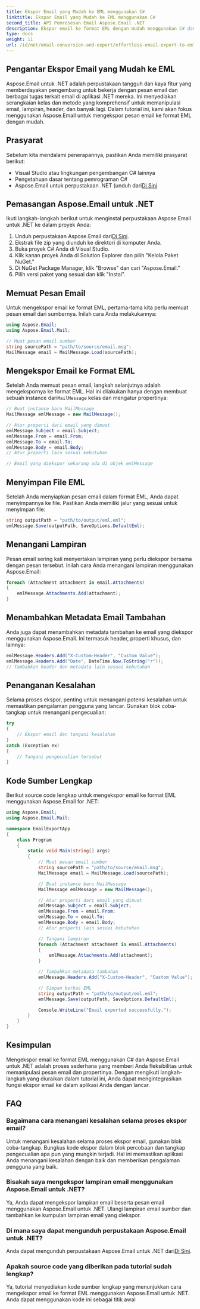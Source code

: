 ```yaml
---
title: Ekspor Email yang Mudah ke EML menggunakan C#
linktitle: Ekspor Email yang Mudah ke EML menggunakan C#
second_title: API Pemrosesan Email Aspose.Email .NET
description: Ekspor email ke format EML dengan mudah menggunakan C# dan Aspose.Email untuk .NET. Pelajari langkah demi langkah dengan contoh kode sumber.
type: docs
weight: 11
url: /id/net/email-conversion-and-export/effortless-email-export-to-eml-using-csharp/
---
```


## Pengantar Ekspor Email yang Mudah ke EML

Aspose.Email untuk .NET adalah perpustakaan tangguh dan kaya fitur yang memberdayakan pengembang untuk bekerja dengan pesan email dan berbagai tugas terkait email di aplikasi .NET mereka. Ini menyediakan serangkaian kelas dan metode yang komprehensif untuk memanipulasi email, lampiran, header, dan banyak lagi. Dalam tutorial ini, kami akan fokus menggunakan Aspose.Email untuk mengekspor pesan email ke format EML dengan mudah.

## Prasyarat

Sebelum kita mendalami penerapannya, pastikan Anda memiliki prasyarat berikut:

- Visual Studio atau lingkungan pengembangan C# lainnya
- Pengetahuan dasar tentang pemrograman C#
-  Aspose.Email untuk perpustakaan .NET (unduh dari[Di Sini](https://downloads.aspose.com/email/net)

## Pemasangan Aspose.Email untuk .NET

Ikuti langkah-langkah berikut untuk menginstal perpustakaan Aspose.Email untuk .NET ke dalam proyek Anda:

1.  Unduh perpustakaan Aspose.Email dari[Di Sini](https://releases.aspose.com/email/net).
2. Ekstrak file zip yang diunduh ke direktori di komputer Anda.
3. Buka proyek C# Anda di Visual Studio.
4. Klik kanan proyek Anda di Solution Explorer dan pilih "Kelola Paket NuGet."
5. Di NuGet Package Manager, klik "Browse" dan cari "Aspose.Email."
6. Pilih versi paket yang sesuai dan klik "Instal".

## Memuat Pesan Email

Untuk mengekspor email ke format EML, pertama-tama kita perlu memuat pesan email dari sumbernya. Inilah cara Anda melakukannya:

```csharp
using Aspose.Email;
using Aspose.Email.Mail;

// Muat pesan email sumber
string sourcePath = "path/to/source/email.msg";
MailMessage email = MailMessage.Load(sourcePath);
```

## Mengekspor Email ke Format EML

 Setelah Anda memuat pesan email, langkah selanjutnya adalah mengekspornya ke format EML. Hal ini dilakukan hanya dengan membuat sebuah instance dari`MailMessage` kelas dan mengatur propertinya:

```csharp
// Buat instance baru MailMessage
MailMessage emlMessage = new MailMessage();

// Atur properti dari email yang dimuat
emlMessage.Subject = email.Subject;
emlMessage.From = email.From;
emlMessage.To = email.To;
emlMessage.Body = email.Body;
// Atur properti lain sesuai kebutuhan

// Email yang diekspor sekarang ada di objek emlMessage
```

## Menyimpan File EML

Setelah Anda menyiapkan pesan email dalam format EML, Anda dapat menyimpannya ke file. Pastikan Anda memiliki jalur yang sesuai untuk menyimpan file:

```csharp
string outputPath = "path/to/output/eml.eml";
emlMessage.Save(outputPath, SaveOptions.DefaultEml);
```

## Menangani Lampiran

Pesan email sering kali menyertakan lampiran yang perlu diekspor bersama dengan pesan tersebut. Inilah cara Anda menangani lampiran menggunakan Aspose.Email:

```csharp
foreach (Attachment attachment in email.Attachments)
{
    emlMessage.Attachments.Add(attachment);
}
```

## Menambahkan Metadata Email Tambahan

Anda juga dapat menambahkan metadata tambahan ke email yang diekspor menggunakan Aspose.Email. Ini termasuk header, properti khusus, dan lainnya:

```csharp
emlMessage.Headers.Add("X-Custom-Header", "Custom Value");
emlMessage.Headers.Add("Date", DateTime.Now.ToString("r"));
// Tambahkan header dan metadata lain sesuai kebutuhan
```

## Penanganan Kesalahan

Selama proses ekspor, penting untuk menangani potensi kesalahan untuk memastikan pengalaman pengguna yang lancar. Gunakan blok coba-tangkap untuk menangani pengecualian:

```csharp
try
{
    // Ekspor email dan tangani kesalahan
}
catch (Exception ex)
{
    // Tangani pengecualian tersebut
}
```

## Kode Sumber Lengkap

Berikut source code lengkap untuk mengekspor email ke format EML menggunakan Aspose.Email for .NET:

```csharp
using Aspose.Email;
using Aspose.Email.Mail;

namespace EmailExportApp
{
    class Program
    {
        static void Main(string[] args)
        {
            // Muat pesan email sumber
            string sourcePath = "path/to/source/email.msg";
            MailMessage email = MailMessage.Load(sourcePath);

            // Buat instance baru MailMessage
            MailMessage emlMessage = new MailMessage();

            // Atur properti dari email yang dimuat
            emlMessage.Subject = email.Subject;
            emlMessage.From = email.From;
            emlMessage.To = email.To;
            emlMessage.Body = email.Body;
            // Atur properti lain sesuai kebutuhan

            // Tangani lampiran
            foreach (Attachment attachment in email.Attachments)
            {
                emlMessage.Attachments.Add(attachment);
            }

            // Tambahkan metadata tambahan
            emlMessage.Headers.Add("X-Custom-Header", "Custom Value");

            // Simpan berkas EML
            string outputPath = "path/to/output/eml.eml";
            emlMessage.Save(outputPath, SaveOptions.DefaultEml);

            Console.WriteLine("Email exported successfully.");
        }
    }
}
```

## Kesimpulan

Mengekspor email ke format EML menggunakan C# dan Aspose.Email untuk .NET adalah proses sederhana yang memberi Anda fleksibilitas untuk memanipulasi pesan email dan propertinya. Dengan mengikuti langkah-langkah yang diuraikan dalam tutorial ini, Anda dapat mengintegrasikan fungsi ekspor email ke dalam aplikasi Anda dengan lancar.

## FAQ

### Bagaimana cara menangani kesalahan selama proses ekspor email?

Untuk menangani kesalahan selama proses ekspor email, gunakan blok coba-tangkap. Bungkus kode ekspor dalam blok percobaan dan tangkap pengecualian apa pun yang mungkin terjadi. Hal ini memastikan aplikasi Anda menangani kesalahan dengan baik dan memberikan pengalaman pengguna yang baik.

### Bisakah saya mengekspor lampiran email menggunakan Aspose.Email untuk .NET?

Ya, Anda dapat mengekspor lampiran email beserta pesan email menggunakan Aspose.Email untuk .NET. Ulangi lampiran email sumber dan tambahkan ke kumpulan lampiran email yang diekspor.

### Di mana saya dapat mengunduh perpustakaan Aspose.Email untuk .NET?

 Anda dapat mengunduh perpustakaan Aspose.Email untuk .NET dari[Di Sini](https://downloads.aspose.com/email/net).

### Apakah source code yang diberikan pada tutorial sudah lengkap?

Ya, tutorial menyediakan kode sumber lengkap yang menunjukkan cara mengekspor email ke format EML menggunakan Aspose.Email untuk .NET. Anda dapat menggunakan kode ini sebagai titik awal